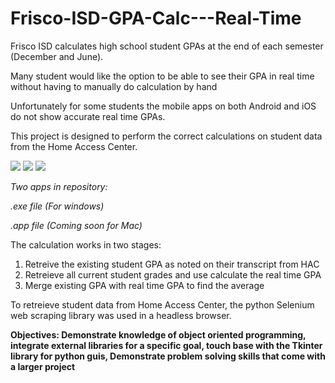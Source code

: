 # Frisco-ISD-GPA-Calc---Real-Time
Frisco ISD calculates high school student GPAs at the end of each semester (December and June).

Many student would like the option to be able to see their GPA in real time without having to manually do calculation by hand

Unfortunately for some students the mobile apps on both Android and iOS do not show accurate real time GPAs.

This project is designed to perform the correct calculations on student data from the Home Access Center.

![](https://github.com/SumitNalavade/Frisco-ISD-GPA-Calc---Real-Time/blob/main/HAC.png)
![](https://github.com/SumitNalavade/Frisco-ISD-GPA-Calc---Real-Time/blob/cbdf16549215c9a311e133cc19e56c3d02747640/Login%20page.PNG)
![](https://github.com/SumitNalavade/Frisco-ISD-GPA-Calc---Real-Time/blob/cbdf16549215c9a311e133cc19e56c3d02747640/Calc.PNG)

*Two apps in repository:*

*.exe file (For windows)*

*.app file (Coming soon for Mac)*

The calculation works in two stages:
1. Retreive the existing student GPA as noted on their transcript from HAC
2. Retreieve all current student grades and use calculate the real time GPA
3. Merge existing GPA with real time GPA to find the average 

To retreieve student data from Home Access Center, the python Selenium web scraping library was used in a headless browser.

**Objectives: Demonstrate knowledge of object oriented programming, integrate external libraries for a specific goal,
touch base with the Tkinter library for python guis, Demonstrate problem solving skills that come with a larger project**

